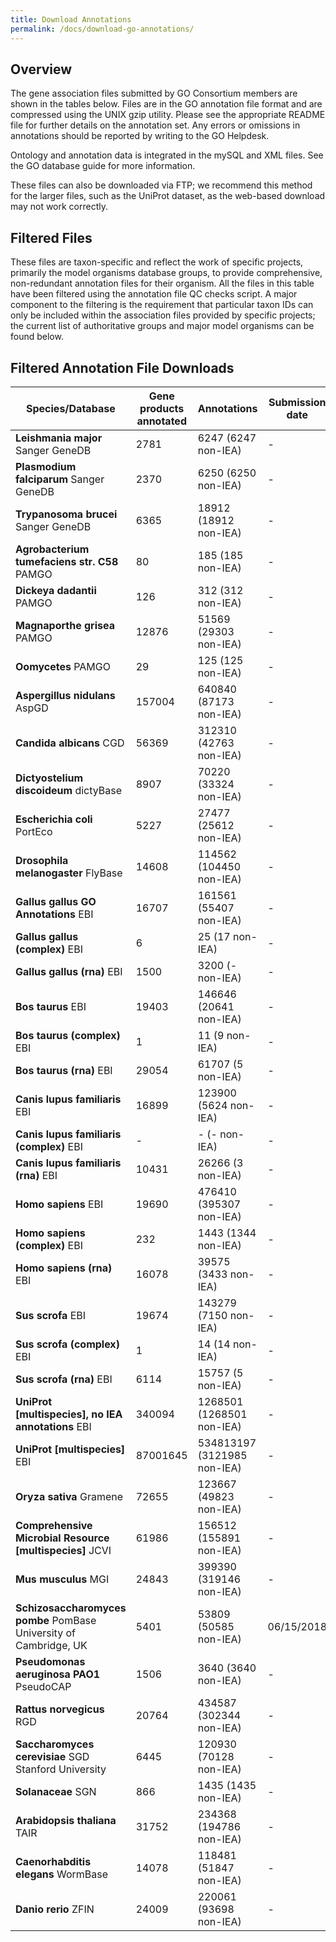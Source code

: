 ```yaml
---
title: Download Annotations
permalink: /docs/download-go-annotations/
---
```


## Overview

The gene association files submitted by GO Consortium members are shown in the tables below. Files are in the GO annotation file format and are compressed using the UNIX gzip utility. Please see the appropriate README file for further details on the annotation set. Any errors or omissions in annotations should be reported by writing to the GO Helpdesk.

Ontology and annotation data is integrated in the mySQL and XML files. See the GO database guide for more information.

These files can also be downloaded via FTP; we recommend this method for the larger files, such as the UniProt dataset, as the web-based download may not work correctly.
## Filtered Files

These files are taxon-specific and reflect the work of specific projects, primarily the model organisms database groups, to provide comprehensive, non-redundant annotation files for their organism. All the files in this table have been filtered using the annotation file QC checks script. A major component to the filtering is the requirement that particular taxon IDs can only be included within the association files provided by specific projects; the current list of authoritative groups and major model organisms can be found below.
## Filtered Annotation File Downloads

|Species/Database  | Gene products annotated|	Annotations	| Submission date |README|File|
|------------------|------------------------|-------------|-----------------|------|----|
| **Leishmania major** Sanger GeneDB| 2781|6247 (6247 non-IEA)	|-|[README](http://geneontology.org/gene-associations/readme/GeneDB_Lmajor.README)|[gene_association.GeneDB_Lmajor.gz](http://geneontology.org/gene-associations/gene_association.GeneDB_Lmajor.gz) (197 kb)|
| **Plasmodium falciparum** Sanger GeneDB| 2370|6250 (6250 non-IEA)	|-|[README](http://geneontology.org/gene-associations/readme/GeneDB_Pfalciparum.README)|[gene_association.GeneDB_Pfalciparum.gz](http://geneontology.org/gene-associations/http://geneontology.org/gene-associations/gene_association.GeneDB_Pfalciparum.gz) (180 kb)|
| **Trypanosoma brucei** Sanger GeneDB| 6365|18912 (18912 non-IEA)	|-|[README](http://geneontology.org/gene-associations/readme/GeneDB_Tbrucei.README)|	[gene_association.GeneDB_Tbrucei.gz](http://geneontology.org/gene-associations/gene_association.GeneDB_Tbrucei.gz) (508 kb)|
| **Agrobacterium tumefaciens str. C58** PAMGO| 80	|185 (185 non-IEA)|-|[README](http://geneontology.org/gene-associations/readme/PAMGO_Atumefaciens.README)	|[gene_association.PAMGO_Atumefaciens.gz](http://geneontology.org/gene-associations/gene_association.PAMGO_Atumefaciens.gz) (3 kb)|
| **Dickeya dadantii** PAMGO| 126	|312 (312 non-IEA)	|-|[README](http://geneontology.org/gene-associations/readme/PAMGO_Ddadantii.README)	|[gene_association.PAMGO_Ddadantii.gz](http://geneontology.org/gene-associations/gene_association.PAMGO_Ddadantii.gz) (6 kb)|
| **Magnaporthe grisea** PAMGO| 12876	|51569 (29303 non-IEA)	|-|[README](http://geneontology.org/gene-associations/readme/PAMGO_Mgrisea.README)|	[gene_association.PAMGO_Mgrisea.gz](http://geneontology.org/gene-associations/gene_association.PAMGO_Mgrisea.gz) (583 kb)|
| **Oomycetes** PAMGO| 29	|125 (125 non-IEA)	|-|[README](http://geneontology.org/gene-associations/readme/PAMGO_Oomycetes.README)	|[gene_association.PAMGO_Oomycetes.gz](http://geneontology.org/gene-associations/gene_association.PAMGO_Oomycetes.gz) (1 kb)|
| **Aspergillus nidulans** AspGD| 157004	|640840 (87173 non-IEA)	|-|[README](http://geneontology.org/gene-associations/readme/aspgd.README)	|[gene_association.aspgd.gz](http://geneontology.org/gene-associations/gene_association.aspgd.gz) (6 mb)|
| **Candida albicans** CGD| 56369	|312310 (42763 non-IEA)	|-|[README](http://geneontology.org/gene-associations/readme/cgd.README)|[gene_association.cgd.gz](http://geneontology.org/gene-associations/gene_association.cgd.gz) (4 mb)|
| **Dictyostelium discoideum**  dictyBase| 8907	|70220 (33324 non-IEA)	|-|[README](http://geneontology.org/gene-associations/readme/dictyBase.README)|	[gene_association.dictyBase.gz](http://geneontology.org/gene-associations/gene_association.dictyBase.gz) (2 mb)|
| **Escherichia coli**  PortEco| 5227	|27477 (25612 non-IEA)	|-|[README](http://geneontology.org/gene-associations/readme/ecocyc.README)	|[gene_association.ecocyc.gz](http://geneontology.org/gene-associations/gene_association.ecocyc.gz) (625 kb)|
| **Drosophila melanogaster**  FlyBase| 14608	|114562 (104450 non-IEA)	|-|[README](http://geneontology.org/gene-associations/readme/fb.README)|	[gene_association.fb.gz](http://geneontology.org/gene-associations/gene_association.fb.gz) (4 mb)|
| **Gallus gallus GO Annotations**  EBI| 16707	|161561 (55407 non-IEA)	|-|[README](http://geneontology.org/gene-associations/readme/goa_chicken.README)	|[goa_chicken.gaf.gz](http://geneontology.org/gene-associations/goa_chicken.gaf.gz) (4 mb)|
| **Gallus gallus (complex)**  EBI| 6	|25 (17 non-IEA)	|-|[README](http://geneontology.org/gene-associations/readme/goa_chicken_complex.README)	|[goa_chicken_complex.gaf.gz](http://geneontology.org/gene-associations/goa_chicken_complex.gaf.gz) (1 kb)|
| **Gallus gallus (rna)**  EBI| 1500	|3200 (- non-IEA)	|-|[README](http://geneontology.org/gene-associations/readme/goa_chicken_rna.README)|	[goa_chicken_rna.gaf.gz](http://geneontology.org/gene-associations/goa_chicken_rna.gaf.gz) (32 kb)|
| **Bos taurus** EBI| 19403	|146646 (20641 non-IEA)	|-|[README](http://geneontology.org/gene-associations/readme/goa_cow.README)	|[goa_cow.gaf.gz](http://geneontology.org/gene-associations/goa_cow.gaf.gz) (2 mb)|
| **Bos taurus (complex)**  EBI| 1	|11 (9 non-IEA)	|-|[README](http://geneontology.org/gene-associations/readme/goa_cow_complex.README)	|[goa_cow_complex.gaf.gz](http://geneontology.org/gene-associations/goa_cow_complex.gaf.gz) (579 b)|
| **Bos taurus (rna)**  EBI| 29054	|61707 (5 non-IEA)|-|[README](http://geneontology.org/gene-associations/readme/goa_cow_rna.README)	|[goa_cow_rna.gaf.gz](http://geneontology.org/gene-associations/goa_cow_rna.gaf.gz) (362 kb)|
| **Canis lupus familiaris**  EBI| 16899	|123900 (5624 non-IEA)	|-|[README](http://geneontology.org/gene-associations/readme/goa_dog.README)|	[goa_dog.gaf.gz](http://geneontology.org/gene-associations/goa_dog.gaf.gz) (2 mb)|
| **Canis lupus familiaris (complex)**  EBI| -|- (- non-IEA)|	-|[README](http://geneontology.org/gene-associations/readme/goa_dog_complex.README)	|[goa_dog_complex.gaf.gz](http://geneontology.org/gene-associations/goa_dog_complex.gaf.gz) (315 b)|
| **Canis lupus familiaris (rna)**  EBI| 10431|	26266 (3 non-IEA)|-|[README](http://geneontology.org/gene-associations/readme/goa_dog_rna.README)|	[goa_dog_rna.gaf.gz](http://geneontology.org/gene-associations/goa_dog_rna.gaf.gz) (180 kb)|
| **Homo sapiens**  EBI| 19690|476410 (395307 non-IEA)	|-|[README](http://geneontology.org/gene-associations/readme/goa_human.README)|	[goa_human.gaf.gz](http://geneontology.org/gene-associations/goa_human.gaf.gz) (8 mb)|
| **Homo sapiens (complex)**  EBI| 232|	1443 (1344 non-IEA)|-|	[README](http://geneontology.org/gene-associations/readme/goa_human_complex.README)	|[goa_human_complex.gaf.gz](http://geneontology.org/gene-associations/goa_human_complex.gaf.gz) (33 kb)|
| **Homo sapiens (rna)**  EBI| 16078|	39575 (3433 non-IEA)|	-|[README](http://geneontology.org/gene-associations/readme/goa_human_rna.README)|	[goa_human_rna.gaf.gz](http://geneontology.org/gene-associations/goa_human_rna.gaf.gz) (379 kb)|
| **Sus scrofa**  EBI| 19674	|143279 (7150 non-IEA)	|-|[README](http://geneontology.org/gene-associations/readme/goa_pig.README)	|[goa_pig.gaf.gz](http://geneontology.org/gene-associations/goa_pig.gaf.gz) (2 mb)|
| **Sus scrofa (complex)** EBI| 1	|14 (14 non-IEA)	|-|[README](http://geneontology.org/gene-associations/readme/goa_pig_complex.README)	|[goa_pig_complex.gaf.gz](http://geneontology.org/gene-associations/goa_pig_complex.gaf.gz) (716 b)|
| **Sus scrofa (rna)**  EBI| 6114	|15757 (5 non-IEA)|	-|[README](http://geneontology.org/gene-associations/readme/goa_pig_rna.README)	|[goa_pig_rna.gaf.gz](http://geneontology.org/gene-associations/goa_pig_rna.gaf.gz) (114 kb)|
| **UniProt [multispecies], no IEA annotations**  EBI| 340094	|1268501 (1268501 non-IEA)|-|[README](http://geneontology.org/gene-associations/readme/goa_uniprot_all_noiea.README)	|[goa_uniprot_all_noiea.gaf.gz](http://geneontology.org/gene-associations/goa_uniprot_all_noiea.gaf.gz) (19 mb)|
| **UniProt [multispecies]**  EBI| 87001645|	534813197 (3121985 non-IEA)|-|[README](http://geneontology.org/gene-associations/readme/goa_uniprot_all.README)|[goa_uniprot_all.gaf.gz](http://geneontology.org/gene-associations/goa_uniprot_all.gaf.gz) (6 gb)|
| **Oryza sativa** Gramene| 72655	|123667 (49823 non-IEA)|-|[README](http://geneontology.org/gene-associations/gene_association.gramene_oryza.gz)|[gene_association.gramene_oryza.gz](http://geneontology.org/gene-associations/gene_association.gramene_oryza.gz) (2 mb)|
| **Comprehensive Microbial Resource [multispecies]** JCVI| 61986|156512 (155891 non-IEA)|-|[README](http://geneontology.org/gene-associations/gene_association.jcvi.gz)|[gene_association.jcvi.gz](http://geneontology.org/gene-associations/gene_association.jcvi.gz) (2 mb)|
| **Mus musculus** MGI|24843|399390 (319146 non-IEA)|-|[README](http://geneontology.org/gene-associations/readme/mgi.README)|[gene_association.mgi.gz](http://geneontology.org/gene-associations/gene_association.mgi.gz) (8 mb)|
| **Schizosaccharomyces pombe** PomBase University of Cambridge, UK| 5401	|53809 (50585 non-IEA)	|06/15/2018	|[README](http://geneontology.org/gene-associations/readme/pombase.README)	|[gene_association.pombase.gz](http://geneontology.org/gene-associations/gene_association.pombase.gz) (1 mb)|
| **Pseudomonas aeruginosa PAO1** PseudoCAP| 1506|	3640 (3640 non-IEA)|-|	[README](http://geneontology.org/gene-associations/readme/pseudocap.README)	|[gene_association.pseudocap.gz](http://geneontology.org/gene-associations/gene_association.pseudocap.gz) (61 kb)|
| **Rattus norvegicus** RGD| 20764|	434587 (302344 non-IEA)|	-|[README](http://geneontology.org/gene-associations/readme/rgd.README)	|[gene_association.rgd.gz](http://geneontology.org/gene-associations/gene_association.rgd.gz)(6 mb)|
| **Saccharomyces cerevisiae** SGD Stanford University| 6445|120930 (70128 non-IEA)|-|[README](http://geneontology.org/gene-associations/readme/sgd.README)|[gene_association.sgd.gz](http://geneontology.org/gene-associations/gene_association.sgd.gz) (3 mb)|
| **Solanaceae** SGN| 866	|1435 (1435 non-IEA)	|-|[README](http://geneontology.org/gene-associations/readme/sgn.README)	|[gene_association.sgn.gz](http://geneontology.org/gene-associations/gene_association.sgn.gz) (30 kb)|
| **Arabidopsis thaliana** TAIR| 31752|234368 (194786 non-IEA)|-|[README](http://geneontology.org/gene-associations/readme/tair.README)	|[gene_association.tair.gz](http://geneontology.org/gene-associations/gene_association.tair.gz) (8 mb)|
| **Caenorhabditis elegans** WormBase| 14078|118481 (51847 non-IEA)	|-| [README](http://geneontology.org/gene-associations/readme/wb.README)	|[gene_association.wb.gz](http://geneontology.org/gene-associations/gene_association.wb.gz) (2 mb)|
| **Danio rerio**  ZFIN| 24009|220061 (93698 non-IEA)|-|[README](http://geneontology.org/gene-associations/readme/zfin.README)|[gene_association.zfin.gz](http://geneontology.org/gene-associations/gene_association.zfin.gz) (11 mb)|
